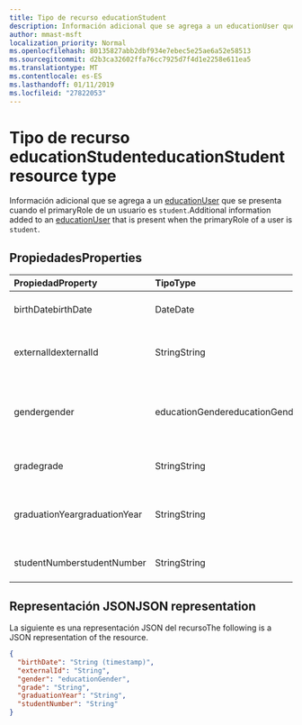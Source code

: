 ```yaml
---
title: Tipo de recurso educationStudent
description: Información adicional que se agrega a un educationUser que se presenta cuando el primaryRole de un usuario es `student`.
author: mmast-msft
localization_priority: Normal
ms.openlocfilehash: 80135827abb2dbf934e7ebec5e25ae6a52e58513
ms.sourcegitcommit: d2b3ca32602ffa76cc7925d7f4d1e2258e611ea5
ms.translationtype: MT
ms.contentlocale: es-ES
ms.lasthandoff: 01/11/2019
ms.locfileid: "27822053"
---
```

# <a name="educationstudent-resource-type"></a><span data-ttu-id="8d3e5-103">Tipo de recurso educationStudent</span><span class="sxs-lookup"><span data-stu-id="8d3e5-103">educationStudent resource type</span></span>

<span data-ttu-id="8d3e5-104">Información adicional que se agrega a un [educationUser](educationuser.md) que se presenta cuando el primaryRole de un usuario es `student`.</span><span class="sxs-lookup"><span data-stu-id="8d3e5-104">Additional information added to an [educationUser](educationuser.md) that is present when the primaryRole of a user is `student`.</span></span>

## <a name="properties"></a><span data-ttu-id="8d3e5-105">Propiedades</span><span class="sxs-lookup"><span data-stu-id="8d3e5-105">Properties</span></span>
| <span data-ttu-id="8d3e5-106">Propiedad</span><span class="sxs-lookup"><span data-stu-id="8d3e5-106">Property</span></span>     | <span data-ttu-id="8d3e5-107">Tipo</span><span class="sxs-lookup"><span data-stu-id="8d3e5-107">Type</span></span>   |<span data-ttu-id="8d3e5-108">Descripción</span><span class="sxs-lookup"><span data-stu-id="8d3e5-108">Description</span></span>|
|:---------------|:--------|:----------|
|<span data-ttu-id="8d3e5-109">birthDate</span><span class="sxs-lookup"><span data-stu-id="8d3e5-109">birthDate</span></span>|<span data-ttu-id="8d3e5-110">Date</span><span class="sxs-lookup"><span data-stu-id="8d3e5-110">Date</span></span>| <span data-ttu-id="8d3e5-111">Fecha de nacimiento del alumno.</span><span class="sxs-lookup"><span data-stu-id="8d3e5-111">Birth date of the student.</span></span>|
|<span data-ttu-id="8d3e5-112">externalId</span><span class="sxs-lookup"><span data-stu-id="8d3e5-112">externalId</span></span>|<span data-ttu-id="8d3e5-113">String</span><span class="sxs-lookup"><span data-stu-id="8d3e5-113">String</span></span>| <span data-ttu-id="8d3e5-114">Identificador del alumno en el sistema de origen.</span><span class="sxs-lookup"><span data-stu-id="8d3e5-114">ID of the student in the source system.</span></span>|
|<span data-ttu-id="8d3e5-115">gender</span><span class="sxs-lookup"><span data-stu-id="8d3e5-115">gender</span></span>|<span data-ttu-id="8d3e5-116">educationGender</span><span class="sxs-lookup"><span data-stu-id="8d3e5-116">educationGender</span></span>| <span data-ttu-id="8d3e5-117">Los valores posibles son: `female`, `male`, `other`, `unknownFutureValue`.</span><span class="sxs-lookup"><span data-stu-id="8d3e5-117">The possible values are: `female`, `male`, `other`, `unknownFutureValue`.</span></span>|
|<span data-ttu-id="8d3e5-118">grade</span><span class="sxs-lookup"><span data-stu-id="8d3e5-118">grade</span></span>|<span data-ttu-id="8d3e5-119">String</span><span class="sxs-lookup"><span data-stu-id="8d3e5-119">String</span></span>|<span data-ttu-id="8d3e5-120">Curso actual del alumno.</span><span class="sxs-lookup"><span data-stu-id="8d3e5-120">Current grade level of the student.</span></span>|
|<span data-ttu-id="8d3e5-121">graduationYear</span><span class="sxs-lookup"><span data-stu-id="8d3e5-121">graduationYear</span></span>|<span data-ttu-id="8d3e5-122">String</span><span class="sxs-lookup"><span data-stu-id="8d3e5-122">String</span></span>| <span data-ttu-id="8d3e5-123">Año de graduación del alumno en el centro educativo.</span><span class="sxs-lookup"><span data-stu-id="8d3e5-123">Year the student is graduating from the school.</span></span>|
|<span data-ttu-id="8d3e5-124">studentNumber</span><span class="sxs-lookup"><span data-stu-id="8d3e5-124">studentNumber</span></span>|<span data-ttu-id="8d3e5-125">String</span><span class="sxs-lookup"><span data-stu-id="8d3e5-125">String</span></span>| <span data-ttu-id="8d3e5-126">Número de alumno.</span><span class="sxs-lookup"><span data-stu-id="8d3e5-126">Student Number.</span></span>|

## <a name="json-representation"></a><span data-ttu-id="8d3e5-127">Representación JSON</span><span class="sxs-lookup"><span data-stu-id="8d3e5-127">JSON representation</span></span>

<span data-ttu-id="8d3e5-128">La siguiente es una representación JSON del recurso</span><span class="sxs-lookup"><span data-stu-id="8d3e5-128">The following is a JSON representation of the resource.</span></span>

<!-- {
  "blockType": "resource",
  "optionalProperties": [

  ],
  "@odata.type": "microsoft.graph.educationStudent"
}-->

```json
{
  "birthDate": "String (timestamp)",
  "externalId": "String",
  "gender": "educationGender",
  "grade": "String",
  "graduationYear": "String",
  "studentNumber": "String"
}
```

<!-- uuid: 8fcb5dbc-d5aa-4681-8e31-b001d5168d79
2015-10-25 14:57:30 UTC -->
<!-- {
  "type": "#page.annotation",
  "description": "educationStudent resource",
  "keywords": "",
  "section": "documentation",
  "tocPath": ""
}-->
